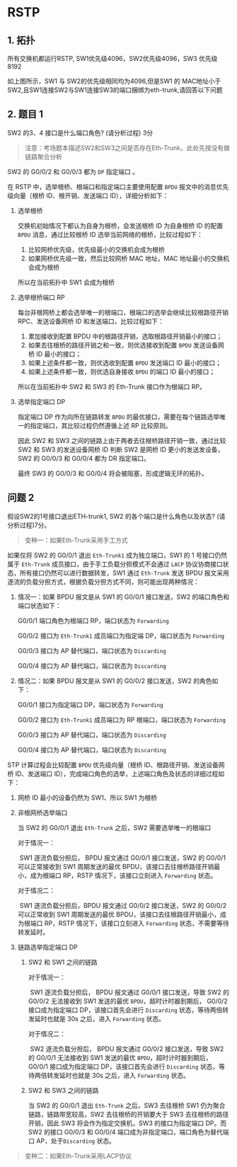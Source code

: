 # RSTP

## 1. 拓扑

所有交换机都运行RSTP, SW1优先级4096，SW2优先级4096，SW3 优先级8192



如上图所示，SW1 与 SW2的优先级相同均为4096,但是SW1 的 MAC地址小于SW2,且SW1连接SW2与SW1连接SW3的端口捆绑为eth-trunk,请回答以下问题

## 2. 题目 1

SW2 的3、4 接口是什么端口角色? (请分析过程) 3分

> 注意：考场题本描述SW2和SW3之间是否存在Eth-Trunk，此处先按没有做链路聚合分析

SW2 的 G0/0/2 和 G0/0/3 都为 `DP` 指定端口 。

在 RSTP 中，选举根桥、根端口和指定端口主要使用配置 `BPDU` 报文中的消息优先级向量（根桥 ID、根开销、发送端口 ID），详细分析如下：

1. 选举根桥

   交换机初始情况下都认为自身为根桥，会发送根桥 ID 为自身根桥 ID 的配置 `BPDU` 消息，通过比较根桥 ID 选举当前网络的根桥，比较过程如下：

   1. 比较网桥优先级，优先级最小的交换机会成为根桥
   2. 如果网桥优先级一致，然后比较网桥 MAC 地址，MAC 地址最小的交换机会成为根桥

   所以在当前拓扑中 SW1 会成为根桥

2. 选举根桥端口 RP

   每台非根网桥上都会选举唯一的根端口，根端口的选举会继续比较根路径开销 RPC、发送设备网桥 ID 和发送端口，比较过程如下：

   1. 累加接收到配置 BPDU 中的根路径开销，选取根路径开销最小的接口；
   2. 如果去往根桥的路径开销之和一致，则优选接收到配置 `BPDU` 发送设备网桥 ID 最小的接口；
   3. 如果上述条件都一致，则优选收到配置 `BPDU` 发送端口 ID 最小的接口；
   4. 如果上述条件都一致，则优选自身接收 `BPDU` 的端口 ID 最小的接口；

   所以在当前拓扑中 SW2 和 SW3 的 Eth-Trunk 接口作为根端口 RP。

3. 选举指定端口 DP

   指定端口 DP 作为向所在链路转发 `BPDU` 的最优接口，需要在每个链路选举唯一的指定端口，其比较过程仍然遵循上述 RP 比较原则。

   因此 SW2 和 SW3 之间的链路上由于两者去往根桥路径开销一致，通过比较 SW2 和 SW3 的发送设备网桥 ID 判断 SW2 是网桥 ID 更小的发送发设备，SW2 的 G0/0/3 和 G0/0/4 都为 DR 指定端口。

   最终 SW3 的 G0/0/3 和 G0/0/4 将会被阻塞，形成逻辑无环的拓扑。

   

## 问题 2

假设SW2的1号接口退出ETH-trunk1, SW2 的各个端口是什么角色以及状态? (请分析过程)7分。

> 变种一：如果Eth-Trunk采用手工方式

如果仅将 SW2 的 G0/0/1 退出 `Eth-Trunk1` 成为独立端口，SW1 的 1 号接口仍然属于 `Eth-Trunk` 成员接口，由于手工负载分担模式不会通过 `LACP` 协议协商接口状态，所有接口仍然可以进行数据转发，SW1 通过 `Eth-Trunk` 发送 BPDU 报文采用逐流的负载分担方式，根据负载分担方式不同，则可能出现两种情况：

1. 情况一：如果 BPDU 报文是从 SW1 的 G0/0/1 接口发送，SW2 的端口角色和端口状态如下：

   G0/0/1 端口角色为根端口 RP，端口状态为 `Forwarding`

   G0/0/2 接口为 `Eth-Trunk1` 成员端口为指定端 DP，端口状态为 `Forwarding`

   G0/0/3 接口为 AP 替代端口，端口状态为 `Discarding`

   G0/0/4 接口为 AP 替代端口，端口状态为 `Discarding`

2. 情况二：如果 BPDU 报文是从 SW1 的 G0/0/2 接口发送，SW2 的角色如下：

   G0/0/1 接口为指定端口 DP，端口状态为 `Forwarding`

   G0/0/2 接口为 `Eth-Trunk1` 成员端口为 RP 根端口，端口状态为 `Forwarding`

   G0/0/3 接口为 AP 替代端口，端口状态为 `Discarding`

   G0/0/4 接口为 AP 替代端口，端口状态为 `Discarding`

STP 计算过程会比较配置 `BPDU` 优先级向量（根桥 ID、根路径开销、发送设备网桥 ID、发送端口 ID），完成端口角色的选举，上述端口角色及状态的详细过程如下：

1. 网桥 ID 最小的设备仍然为 SW1、所以 SW1 为根桥

2. 非根网桥选举端口

   当 SW2 的 G0/0/1 退出 `Eth-Trunk` 之后，SW2 需要选举唯一的根端口

   对于情况一：

   ​	SW1 逐流负载分担后， BPDU 报文通过 G0/0/1 接口发送，SW2 的 G0/0/1 可以正常接收到 SW1 周期发送的最优 BPDU，该接口去往根桥路径开销最小，成为根端口 RP，RSTP 情况下，该接口立刻进入 `Forwarding` 状态。

   对于情况二：

   ​	SW1 逐流负载分担后，BPDU 报文通过 G0/0/2 接口发送，SW2 的 G0/0/2 可以正常收到 SW1 周期发送的最优 BPDU，该接口去往根路径开销最小，成为根端口 RP，RSTP 情况下，该接口立刻进入 `Forwarding` 状态，不需要等待转发延时。

3. 链路选举指定端口 DP

   1. SW2 和 SW1 之间的链路

      对于情况一：

      ​	SW1 逐流负载分担后， BPDU 报文通过 G0/0/1 接口发送，导致 SW2 的 G0/0/2 无法接收到 SW1 发送的最优 `BPDU`，超时计时器到期后， G0/0/2 接口成为指定端口 DP，该接口首先会进行 `Discarding` 状态，等待两倍转发延时也就是 30s 之后，进入 `Forwarding` 状态。

      对于情况二：

      ​		SW2 逐流负载分担后， BPDU 报文通过 G0/0/2 接口发送，导致 SW2 的 G0/0/1 无法接收到 SW1 发送的最优 `BPDU`，超时计时器到期后， G0/0/1 接口成为指定端口 DP，该接口首先会进行 `Discarding` 状态，等待两倍转发延时也就是 30s 之后，进入 `Forwarding` 状态。

   2. SW2 和 SW3 之间的链路

      当 SW2 的 G0/0/1 退出 `Eth-Trunk` 之后，SW3 去往根桥 SW1 仍为聚合链路，链路带宽较高，SW2 去往根桥的开销要大于 SW3 去往根桥的路径开销，因此 SW3 将会作为指定交换机，SW3 的接口为指定端口 DP。而 SW2 的接口 G0/0/3 和 G0/0/4 端口成为非指定端口，端口角色为替代端口 AP，处于`Discarding` 状态。

> 变种二：如果Eth-Trunk采用LACP协议

